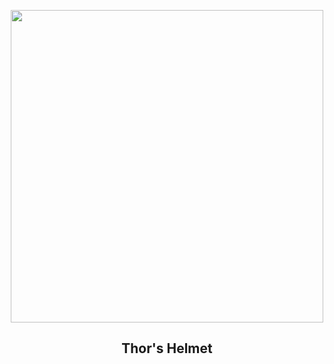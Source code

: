 
<p align="center"><img src="https://apod.nasa.gov/apod/image/2212/Thor_Rochford_960.jpg" width="500" height="500"></p>
<h2 align="center"> Thor's Helmet </h2>
